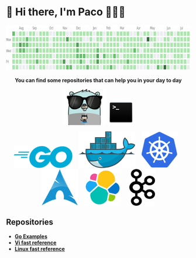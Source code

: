 # :wave: Hi there, I'm Paco :man::mexico:

<p align="center">
   <img src="https://raw.githubusercontent.com/fgarcia-code/fgarcia-code/master/images/contributions.gif" width="900" height="125" />
</p>

<p align="center">
   <strong>You can find some repositories that can help you in your day to day<strong/>
</p>
       
<p align="center">
  <img src="https://raw.githubusercontent.com/fgarcia-code/fgarcia-code/master/images/gopher.png" width="120" height="100" />
  <img src="https://raw.githubusercontent.com/fgarcia-code/fgarcia-code/master/images/bash.png" width="70" height="70" />
</p>
<p align="center">
  <img src="https://raw.githubusercontent.com/fgarcia-code/fgarcia-code/master/images/golang.png" width="160" height="60" />&nbsp;&nbsp;&nbsp;&nbsp;
  <img src="https://raw.githubusercontent.com/fgarcia-code/fgarcia-code/master/images/docker.png" width="155" height="100" />&nbsp;&nbsp;&nbsp;&nbsp;
  <img src="https://raw.githubusercontent.com/fgarcia-code/fgarcia-code/master/images/kubernetes.png" width="100" height="100" />&nbsp;&nbsp;&nbsp;&nbsp;
  <img src="https://raw.githubusercontent.com/fgarcia-code/fgarcia-code/master/images/archlinux.png" width="100" height="100" />&nbsp;&nbsp;&nbsp;&nbsp;
    <img src="https://raw.githubusercontent.com/fgarcia-code/fgarcia-code/master/images/elasticsearch.png" width="100" height="100" />&nbsp;&nbsp;&nbsp;&nbsp;&nbsp;&nbsp;
    <img src="https://raw.githubusercontent.com/fgarcia-code/fgarcia-code/master/images/kafka.png" width="70" height="100" />
</p>

## Repositories

* [Go Examples](https://github.com/fgarcia-code/go-examples)
* [Vi fast reference](https://github.com/fgarcia-code/vi-editor-reference)
* [Linux fast reference](https://github.com/fgarcia-code/linux-reference)
